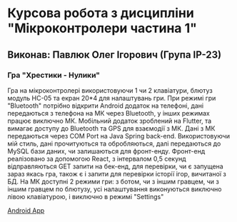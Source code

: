 # Курсова робота з дисципліни "Мікроконтролери частина 1"

## Виконав: Павлюк Олег Ігорович (Група ІР-23)

### Гра "Хрестики - Нулики"

Гра на мікроконтролері використовуючи 1 чи 2 клавіатури, блютуз модуль HC-05 та екран 20*4 для налаштувань гри.
При режимі гри "Bluetooth" потрібно відкрити Android додаток на телефоні, дані передаються з телефона на МК через Bluetooth, у інших режимах працює виключно МК.
Мобільний додаток зроблений на Flutter, та вимагає доступу до Bluetooth та GPS для взаємодії з МК.
Дані з МК передаються через COM Port на Java Spring back-end.
Використовуючи мій стиль, дані прочитуються та обробляються, далі передаються до MySQL бази даних, чи залишаються для фронт-енду.
Фронт-енд реалізовано за допомогою React, з інтервалом 0,5 секунд відправляються GET запити на бек-енд, для перевірки, чи є запущена зараз якась гра, також є і запити для перевірки історії ігор, вичитаної з БД.
На МК доступні 2 режими гри: з ботом, чи з іншим гравцем, чи з іншим гравцем по блютузу, усі налаштування виконуються виключно лівою клавіатурою, і виключно в режимі "Settings"

[Android App](https://drive.google.com/file/d/1xK3PM92s7sBCr5x4YHtImpbkebPvNYoZ/view?usp=sharing)
